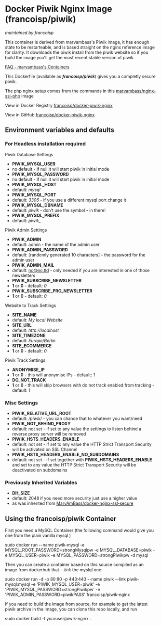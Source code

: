 # Docker Piwik Nginx Image (francoisp/piwik)
_maintained by francoisp_

This container is derived from marvambass's Piwik image, it has enough state to be restarteable, and is based straight on the nginx reference image for clarity. It downloads the piwik install from the piwik website so if you build the image you'll get the most recent stable version of piwik.

[FAQ - marvambass's Containers](https://marvin.im/docker-faq-all-you-need-to-know-about-the-marvambass-containers/)

This Dockerfile (available as ___francoisp/piwik___) gives you a completly secure piwik.

The php nginx setup comes from the commands in this [marvambass/nginx-ssl-php](https://registry.hub.docker.com/u/marvambass/nginx-ssl-php/) Image

View in Docker Registry [francoisp/docker-piwik-nginx](https://registry.hub.docker.com/u/francoisp/docker-piwik-nginx/)

View in GitHub [francoisp/docker-piwik-nginx](https://github.com/francoisp/docker-piwik-nginx)

## Environment variables and defaults

### For Headless installation required

Piwik Database Settings

* __PIWIK\_MYSQL\_USER__
 * no default - if null it will start piwik in initial mode
* __PIWIK\_MYSQL\_PASSWORD__
 * no default - if null it will start piwik in initial mode
* __PIWIK\_MYSQL\_HOST__
 * default: _mysql_
* __PIWIK\_MYSQL\_PORT__
 * default: _3306_ - if you use a different mysql port change it
* __PIWIK\_MYSQL\_DBNAME__
 * default: _piwik_ - don't use the symbol __-__ in there!
* __PIWIK\_MYSQL\_PREFIX__
 * default: _piwik\__
 
Piwik Admin Settings

* __PIWIK\_ADMIN__
 * default: admin - the name of the admin user
* __PIWIK\_ADMIN\_PASSWORD__
 * default: [randomly generated 10 characters] - the password for the admin user
* __PIWIK\_ADMIN\_MAIL__
 * default: no@no.tld - only needed if you are interested in one of those newsletters
* __PIWIK\_SUBSCRIBE\_NEWSLETTER__
 * __1__ or __0__ - default: _0_
* __PIWIK\_SUBSCRIBE\_PRO\_NEWSLETTER__
 * __1__ or __0__ - default: _0_

Website to Track Settings

* __SITE\_NAME__
 * default: _My local Website_
* __SITE\_URL__
 * default: _http://localhost_
* __SITE\_TIMEZONE__
 * default: _Europe/Berlin_
* __SITE\_ECOMMERCE__
 * __1__ or __0__ - default: _0_

Piwik Track Settings

* __ANONYMISE\_IP__
 * __1__ or __0__ - this will anonymise IPs - default: _1_
* __DO\_NOT\_TRACK__
 * __1__ or __0__ - this will skip browsers with do not track enabled from tracking - default: _1_
 
### Misc Settings

* __PIWIK\_RELATIVE\_URL\_ROOT__
 * default: _/piwik/_ - you can chance that to whatever you want/need
* __PIWIK\_NOT\_BEHIND\_PROXY__
 * default: not set - if set to any value the settings to listen behind a reverse proxy server will be removed
* __PIWIK\_HSTS\_HEADERS\_ENABLE__
 * default: not set - if set to any value the HTTP Strict Transport Security will be activated on SSL Channel
* __PIWIK\_HSTS\_HEADERS\_ENABLE\_NO\_SUBDOMAINS__
 * default: not set - if set together with __PIWIK\_HSTS\_HEADERS\_ENABLE__ and set to any value the HTTP Strict Transport Security will be deactivated on subdomains

### Previously Inherited Variables

* __DH\_SIZE__
 * default: 2048 if you need more security just use a higher value
 * as was inherited from [MarvAmBass/docker-nginx-ssl-secure](https://github.com/MarvAmBass/docker-nginx-ssl-secure)

## Using the francoisp/piwik Container

First you need a MySQL Container (the following command would give you one from the plain vanilla mysql )

sudo docker run --name piwik-mysql -e MYSQL_ROOT_PASSWORD=strongMysqlpw -e MYSQL_DATABASE=piwik -e MYSQL_USER=piwik -e MYSQL_PASSWORD=strongPiwikpw  -d mysql

Then you can create a container based on this source compiled as an image from dockerhub that _--link_ the myslql one:

sudo docker run -d -p 80:80 -p 443:443 --name piwik --link piwik-mysql:mysql -e 'PIWIK_MYSQL_USER=piwik' -e 'PIWIK_MYSQL_PASSWORD=strongPiwikpw' -e 'PIWIK_ADMIN_PASSWORD=piwikPASS' francoisp/piwik-nginx

If you need to build the image from source, for example to get the latest piwik archive in the image, you can clone this repo locally, and run

sudo docker build -t youruser/piwik-nginx .


